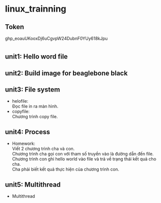 #  linux_trainning
## Token
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
#


## unit1: Hello word file
## unit2: Build image for beaglebone black
## unit3: File system
- helofile:<br>
    Đọc file in ra màn hình.
- copyfile:<br>
   Chương trình copy file.

## unit4: Process
- Homework: <br>
    Viết 2 chương trình cha và con.<br>
    Chương trình cha gọi con với tham số truyền vào là đường dẫn đến file.<br>
    Chương trình con ghi hello world vào file và trả về trạng thái kết quả cho cha.<br>
    Cha phải biết kết quả thực hiện của chương trình con.<br>

## unit5: Multithread
- Multithread
